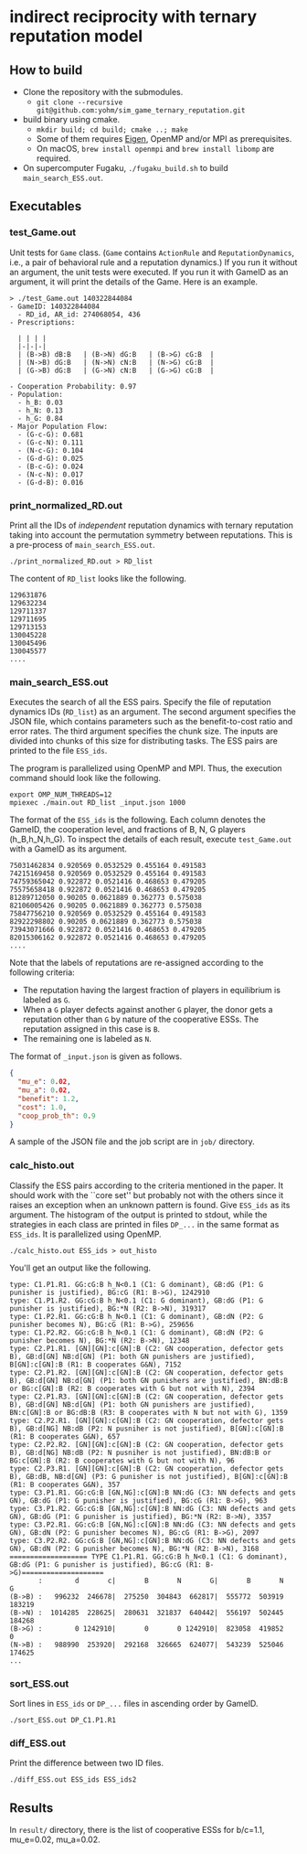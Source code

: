# indirect reciprocity with ternary reputation model

## How to build

- Clone the repository with the submodules.
    - `git clone --recursive git@github.com:yohm/sim_game_ternary_reputation.git`
- build binary using cmake.
    - `mkdir build; cd build; cmake ..; make`
    - Some of them requires [Eigen](http://eigen.tuxfamily.org/index.php), OpenMP and/or MPI as prerequisites.
    - On macOS, `brew install openmpi` and `brew install libomp` are required.
- On supercomputer Fugaku, `./fugaku_build.sh` to build `main_search_ESS.out`.

## Executables

### test_Game.out

Unit tests for `Game` class. (`Game` contains `ActionRule` and `ReputationDynamics`, i.e., a pair of behavioral rule and a reputation dynamics.)
If you run it without an argument, the unit tests were executed.
If you run it with GameID as an argument, it will print the details of the Game. Here is an example.

```shell
> ./test_Game.out 140322844084
- GameID: 140322844084
  - RD_id, AR_id: 274068054, 436
- Prescriptions:

  | | | |
  |-|-|-|
  | (B->B) dB:B   | (B->N) dG:B   | (B->G) cG:B  |
  | (N->B) dG:B   | (N->N) cN:B   | (N->G) cG:B  |
  | (G->B) dG:B   | (G->N) cN:B   | (G->G) cG:B  |

- Cooperation Probability: 0.97
- Population:
  - h_B: 0.03
  - h_N: 0.13
  - h_G: 0.84
- Major Population Flow:
  - (G-c-G): 0.681
  - (G-c-N): 0.111
  - (N-c-G): 0.104
  - (G-d-G): 0.025
  - (B-c-G): 0.024
  - (N-c-N): 0.017
  - (G-d-B): 0.016
  ```

### print_normalized_RD.out

Print all the IDs of *independent* reputation dynamics with ternary reputation taking into account the permutation symmetry between reputations.
This is a pre-process of `main_search_ESS.out`.

```shell
./print_normalized_RD.out > RD_list
```

The content of `RD_list` looks like the following.

```
129631876
129632234
129711337
129711695
129713153
130045228
130045496
130045577
....
```


### main_search_ESS.out

Executes the search of all the ESS pairs. Specify the file of reputation dynamics IDs (`RD_list`) as an argument.
The second argument specifies the JSON file, which contains parameters such as the benefit-to-cost ratio and error rates.
The third argument specifies the chunk size. The inputs are divided into chunks of this size for distributing tasks.
The ESS pairs are printed to the file `ESS_ids`.

The program is parallelized using OpenMP and MPI.
Thus, the execution command should look like the following.

```shell
export OMP_NUM_THREADS=12
mpiexec ./main.out RD_list _input.json 1000
```

The format of the `ESS_ids` is the following.
Each column denotes the GameID, the cooperation level, and fractions of B, N, G players (h_B,h_N,h_G).
To inspect the details of each result, execute `test_Game.out` with a GameID as its argument.

```
75031462834 0.920569 0.0532529 0.455164 0.491583
74215169458 0.920569 0.0532529 0.455164 0.491583
74759365042 0.922872 0.0521416 0.468653 0.479205
75575658418 0.922872 0.0521416 0.468653 0.479205
81289712050 0.90205 0.0621889 0.362773 0.575038
82106005426 0.90205 0.0621889 0.362773 0.575038
75847756210 0.920569 0.0532529 0.455164 0.491583
82922298802 0.90205 0.0621889 0.362773 0.575038
73943071666 0.922872 0.0521416 0.468653 0.479205
82015306162 0.922872 0.0521416 0.468653 0.479205
....
```

Note that the labels of reputations are re-assigned according to the following criteria:

- The reputation having the largest fraction of players in equilibrium is labeled as `G`.
- When a `G` player defects against another `G` player, the donor gets a reputation other than `G` by nature of the cooperative ESSs. The reputation assigned in this case is `B`.
- The remaining one is labeled as `N`.

The format of `_input.json` is given as follows.

```json
{
  "mu_e": 0.02,
  "mu_a": 0.02,
  "benefit": 1.2,
  "cost": 1.0,
  "coop_prob_th": 0.9
}
```

A sample of the JSON file and the job script are in `job/` directory.

### calc_histo.out

Classify the ESS pairs according to the criteria mentioned in the paper. It should work with the ``core set'' but probably not with the others since it raises an exception when an unknown pattern is found.
Give `ESS_ids` as its argument. The histogram of the output is printed to stdout, while the strategies in each class are printed in files `DP_...` in the same format as `ESS_ids`.
It is parallelized using OpenMP.

```shell
./calc_histo.out ESS_ids > out_histo
```

You'll get an output like the following.

```
type: C1.P1.R1. GG:cG:B h_N<0.1 (C1: G dominant), GB:dG (P1: G punisher is justified), BG:cG (R1: B->G), 1242910
type: C1.P1.R2. GG:cG:B h_N<0.1 (C1: G dominant), GB:dG (P1: G punisher is justified), BG:*N (R2: B->N), 319317
type: C1.P2.R1. GG:cG:B h_N<0.1 (C1: G dominant), GB:dN (P2: G punisher becomes N), BG:cG (R1: B->G), 259656
type: C1.P2.R2. GG:cG:B h_N<0.1 (C1: G dominant), GB:dN (P2: G punisher becomes N), BG:*N (R2: B->N), 12348
type: C2.P1.R1. [GN][GN]:c[GN]:B (C2: GN cooperation, defector gets B), GB:d[GN] NB:d[GN] (P1: both GN punishers are justified), B[GN]:c[GN]:B (R1: B cooperates G&N), 7152
type: C2.P1.R2. [GN][GN]:c[GN]:B (C2: GN cooperation, defector gets B), GB:d[GN] NB:d[GN] (P1: both GN punishers are justified), BN:dB:B or BG:c[GN]:B (R2: B cooperates with G but not with N), 2394
type: C2.P1.R3. [GN][GN]:c[GN]:B (C2: GN cooperation, defector gets B), GB:d[GN] NB:d[GN] (P1: both GN punishers are justified), BN:c[GN]:B or BG:dB:B (R3: B cooperates with N but not with G), 1359
type: C2.P2.R1. [GN][GN]:c[GN]:B (C2: GN cooperation, defector gets B), GB:d[NG] NB:dB (P2: N pusniher is not justified), B[GN]:c[GN]:B (R1: B cooperates G&N), 657
type: C2.P2.R2. [GN][GN]:c[GN]:B (C2: GN cooperation, defector gets B), GB:d[NG] NB:dB (P2: N pusniher is not justified), BN:dB:B or BG:c[GN]:B (R2: B cooperates with G but not with N), 96
type: C2.P3.R1. [GN][GN]:c[GN]:B (C2: GN cooperation, defector gets B), GB:dB, NB:d[GN] (P3: G punisher is not justified), B[GN]:c[GN]:B (R1: B cooperates G&N), 357
type: C3.P1.R1. GG:cG:B [GN,NG]:c[GN]:B NN:dG (C3: NN defects and gets GN), GB:dG (P1: G punisher is justified), BG:cG (R1: B->G), 963
type: C3.P1.R2. GG:cG:B [GN,NG]:c[GN]:B NN:dG (C3: NN defects and gets GN), GB:dG (P1: G punisher is justified), BG:*N (R2: B->N), 3357
type: C3.P2.R1. GG:cG:B [GN,NG]:c[GN]:B NN:dG (C3: NN defects and gets GN), GB:dN (P2: G punisher becomes N), BG:cG (R1: B->G), 2097
type: C3.P2.R2. GG:cG:B [GN,NG]:c[GN]:B NN:dG (C3: NN defects and gets GN), GB:dN (P2: G punisher becomes N), BG:*N (R2: B->N), 3168
=================== TYPE C1.P1.R1. GG:cG:B h_N<0.1 (C1: G dominant), GB:dG (P1: G punisher is justified), BG:cG (R1: B->G)====================
       :        d       c|       B       N       G|       B       N       G
(B->B) :   996232  246678|  275250  304843  662817|  555772  503919  183219
(B->N) :  1014285  228625|  280631  321837  640442|  556197  502445  184268
(B->G) :        0 1242910|       0       0 1242910|  823058  419852       0
(N->B) :   988990  253920|  292168  326665  624077|  543239  525046  174625
...
```

### sort_ESS.out

Sort lines in `ESS_ids` or `DP_...` files in ascending order by GameID.

```
./sort_ESS.out DP_C1.P1.R1
```

### diff_ESS.out

Print the difference between two ID files.

```
./diff_ESS.out ESS_ids ESS_ids2
```

## Results

In `result/` directory, there is the list of cooperative ESSs for b/c=1.1, mu_e=0.02, mu_a=0.02.
